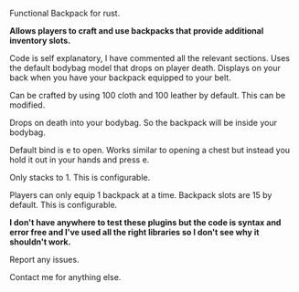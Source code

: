 Functional Backpack for rust. 

**Allows players to craft and use backpacks that provide additional inventory slots.**

Code is self explanatory, I have commented all the relevant sections. Uses the default bodybag model that drops on player death. Displays on your back when you have your backpack equipped to your belt. 

Can be crafted by using 100 cloth and 100 leather by default. This can be modified. 

Drops on death into your bodybag. So the backpack will be inside your bodybag. 

Default bind is e to open. Works similar to opening a chest but instead you hold it out in your hands and press e. 

Only stacks to 1. This is configurable. 

Players can only equip 1 backpack at a time. Backpack slots are 15 by default. This is configurable. 

**I don't have anywhere to test these plugins but the code is syntax and error free and I've used all the right libraries so I don't see why it shouldn't work.** 

Report any issues. 

Contact me for anything else. 
